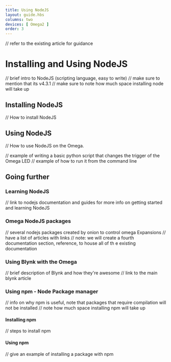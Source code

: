 ```yaml
---
title: Using NodeJS
layout: guide.hbs
columns: two
devices: [ Omega2 ]
order: 3
---
```


// refer to the existing article for guidance

# Installing and Using NodeJS

// brief intro to NodeJS (scripting language, easy to write)
// make sure to mention that its v4.3.1
// make sure to note how much space installing node will take up


## Installing NodeJS
// How to install NodeJS


## Using NodeJS
// How to use NodeJS on the Omega.

// example of writing a basic python script that changes the trigger of the Omega LED
// example of how to run it from the command line

## Going further

### Learning NodeJS

// link to nodejs documentation and guides for more info on getting started and learning NodeJS

### Omega NodeJS packages

// several nodejs packages created by onion to control omega Expansions
// have a list of articles with links
// note: we will create a fourth documentation section, reference, to house all of th e existing documentation

### Using Blynk with the Omega

// brief description of Blynk and how they're awesome
// link to the main blynk article

### Using npm - Node Package manager

// info on why npm is useful, note that packages that require compilation will not be installed
// note how much space installing npm will take up

#### Installing npm

// steps to install npm

#### Using npm

// give an example of installing a package with npm

